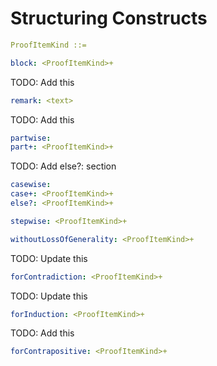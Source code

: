 # Structuring Constructs


```yaml
ProofItemKind ::=
```

```yaml
block: <ProofItemKind>+
```

TODO: Add this

```yaml
remark: <text>
```

TODO: Add this

```yaml
partwise:
part+: <ProofItemKind>+
```

TODO: Add else?: section
```yaml
casewise:
case+: <ProofItemKind>+
else?: <ProofItemKind>+
```

```yaml
stepwise: <ProofItemKind>+
```

```yaml
withoutLossOfGenerality: <ProofItemKind>+
```

TODO: Update this

```yaml
forContradiction: <ProofItemKind>+
```

TODO: Update this

```yaml
forInduction: <ProofItemKind>+
```

TODO: Add this

```yaml
forContrapositive: <ProofItemKind>+
```

